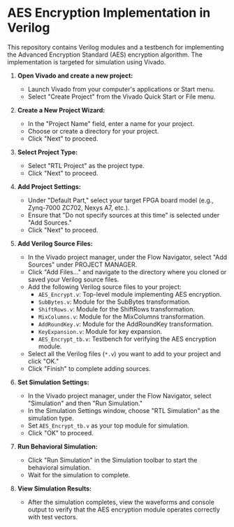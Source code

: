 # AES Encryption Implementation in Verilog

This repository contains Verilog modules and a testbench for implementing the Advanced Encryption Standard (AES) encryption algorithm. The implementation is targeted for simulation using Vivado.

1. **Open Vivado and create a new project:**

   - Launch Vivado from your computer's applications or Start menu.
   - Select "Create Project" from the Vivado Quick Start or File menu.
   
2. **Create a New Project Wizard:**

   - In the "Project Name" field, enter a name for your project.
   - Choose or create a directory for your project.
   - Click "Next" to proceed.
   
3. **Select Project Type:**

   - Select "RTL Project" as the project type.
   - Click "Next" to proceed.
   
4. **Add Project Settings:**

   - Under "Default Part," select your target FPGA board model (e.g., Zynq-7000 ZC702, Nexys A7, etc.).
   - Ensure that "Do not specify sources at this time" is selected under "Add Sources."
   - Click "Next" to proceed.
   
5. **Add Verilog Source Files:**

   - In the Vivado project manager, under the Flow Navigator, select "Add Sources" under PROJECT MANAGER.
   - Click "Add Files..." and navigate to the directory where you cloned or saved your Verilog source files.
   - Add the following Verilog source files to your project:
     - `AES_Encrypt.v`: Top-level module implementing AES encryption.
     - `SubBytes.v`: Module for the SubBytes transformation.
     - `ShiftRows.v`: Module for the ShiftRows transformation.
     - `MixColumns.v`: Module for the MixColumns transformation.
     - `AddRoundKey.v`: Module for the AddRoundKey transformation.
     - `KeyExpansion.v`: Module for key expansion.
     - `AES_Encrypt_tb.v`: Testbench for verifying the AES encryption module.
   - Select all the Verilog files (`*.v`) you want to add to your project and click "OK."
   - Click "Finish" to complete adding sources.
   
6. **Set Simulation Settings:**

   - In the Vivado project manager, under the Flow Navigator, select "Simulation" and then "Run Simulation."
   - In the Simulation Settings window, choose "RTL Simulation" as the simulation type.
   - Set `AES_Encrypt_tb.v` as your top module for simulation.
   - Click "OK" to proceed.
   
7. **Run Behavioral Simulation:**

   - Click "Run Simulation" in the Simulation toolbar to start the behavioral simulation.
   - Wait for the simulation to complete.
   
8. **View Simulation Results:**

   - After the simulation completes, view the waveforms and console output to verify that the AES encryption module operates correctly with test vectors.
